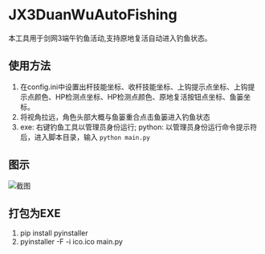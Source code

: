 # JX3DuanWuAutoFishing

本工具用于剑网3端午钓鱼活动,支持原地复活自动进入钓鱼状态。

## 使用方法

1. 在config.ini中设置出杆技能坐标、收杆技能坐标、上钩提示点坐标、上钩提示点颜色、HP检测点坐标、HP检测点颜色、原地复活按钮点坐标、鱼篓坐标。
2. 将视角拉远，角色头部大概与鱼篓重合点击鱼篓进入钓鱼状态
3. exe: 右键钓鱼工具以管理员身份运行; python: 以管理员身份运行命令提示符后，进入脚本目录，输入 `python main.py`

## 图示

![截图](https://user-images.githubusercontent.com/17703150/122660729-069ae680-d1b6-11eb-90a1-bb85590ebc05.png)

## 打包为EXE

1. pip install pyinstaller
2. pyinstaller -F -i ico.ico main.py
